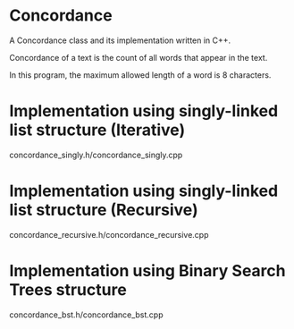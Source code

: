 # Concordance
A Concordance class and its implementation written in C++.

Concordance of a text is the count of all words that appear in the text. 

In this program, the maximum allowed length of a word is 8 characters.


# Implementation using singly-linked list structure (Iterative)

concordance_singly.h/concordance_singly.cpp
 
# Implementation using singly-linked list structure (Recursive)

concordance_recursive.h/concordance_recursive.cpp

# Implementation using Binary Search Trees structure

concordance_bst.h/concordance_bst.cpp
